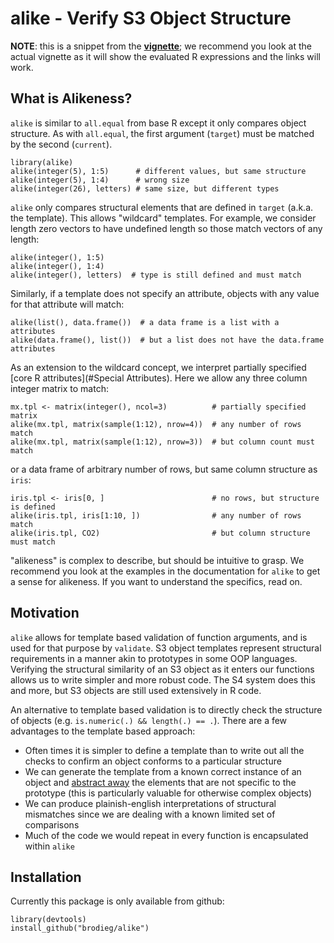 # alike - Verify S3 Object Structure

**NOTE**: this is a snippet from the **[vignette](http://htmlpreview.github.io/?https://raw.githubusercontent.com/brodieG/alike/master/inst/doc/alike.html)**; we recommend you look at the actual vignette as it will show the evaluated R expressions and the links will work.

## What is Alikeness?

`alike` is similar to `all.equal` from base R except it only compares object structure.  As with `all.equal`, the first argument (`target`) must be matched by the second (`current`).

```{r}
library(alike)
alike(integer(5), 1:5)      # different values, but same structure
alike(integer(5), 1:4)      # wrong size
alike(integer(26), letters) # same size, but different types
```

`alike` only compares structural elements that are defined in `target` (a.k.a. the template).  This allows "wildcard" templates.  For example, we consider length zero vectors to have undefined length so those match vectors of any length:

```{r}
alike(integer(), 1:5)
alike(integer(), 1:4)
alike(integer(), letters)  # type is still defined and must match
```

Similarly, if a template does not specify an attribute, objects with any value for that attribute will match:

```{r}
alike(list(), data.frame())  # a data frame is a list with a attributes
alike(data.frame(), list())  # but a list does not have the data.frame attributes
```

As an extension to the wildcard concept, we interpret partially specified [core R attributes](#Special Attributes).  Here we allow any three column integer matrix to match:

```{r}
mx.tpl <- matrix(integer(), ncol=3)          # partially specified matrix
alike(mx.tpl, matrix(sample(1:12), nrow=4))  # any number of rows match
alike(mx.tpl, matrix(sample(1:12), nrow=3))  # but column count must match
```

or a data frame of arbitrary number of rows, but same column structure as `iris`:

```{r}
iris.tpl <- iris[0, ]                        # no rows, but structure is defined
alike(iris.tpl, iris[1:10, ])                # any number of rows match
alike(iris.tpl, CO2)                         # but column structure must match
```

"alikeness" is complex to describe, but should be intuitive to grasp. We recommend you look at the examples in the documentation for `alike` to get a sense for alikeness.  If you want to understand the specifics, read on.

## Motivation

`alike` allows for template based validation of function arguments, and is used for that purpose by `validate`. S3 object templates represent structural requirements in a manner akin to prototypes in some OOP languages.  Verifying the structural similarity of an S3 object as it enters our functions allows us to write simpler and more robust code.  The S4 system does this and more, but S3 objects are still used extensively in R code.

An alternative to template based validation is to directly check the structure of objects (e.g. `is.numeric(.) && length(.) == .`).  There are a few advantages to the template based approach:

* Often times it is simpler to define a template than to write out all the checks to confirm an object conforms to a particular structure
* We can generate the template from a known correct instance of an object and [abstract away](#Abstracting-Existing-Objects) the elements that are not specific to the prototype (this is particularly valuable for otherwise complex objects)
* We can produce plainish-english interpretations of structural mismatches since we are dealing with a known limited set of comparisons
* Much of the code we would repeat in every function is encapsulated within `alike`

## Installation

Currently this package is only available from github:

```
library(devtools)
install_github("brodieg/alike")
```
